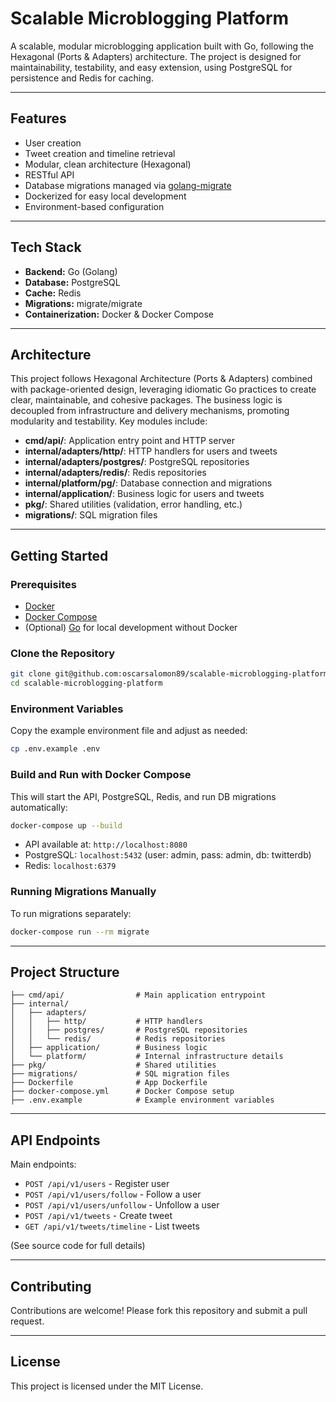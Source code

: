 # Scalable Microblogging Platform

A scalable, modular microblogging application built with Go, following the Hexagonal (Ports & Adapters) architecture. The project is designed for maintainability, testability, and easy extension, using PostgreSQL for persistence and Redis for caching.

---

## Features

- User creation
- Tweet creation and timeline retrieval
- Modular, clean architecture (Hexagonal)
- RESTful API
- Database migrations managed via [golang-migrate](https://github.com/golang-migrate/migrate)
- Dockerized for easy local development
- Environment-based configuration

---

## Tech Stack

- **Backend:** Go (Golang)
- **Database:** PostgreSQL
- **Cache:** Redis
- **Migrations:** migrate/migrate
- **Containerization:** Docker & Docker Compose

---

## Architecture

This project follows Hexagonal Architecture (Ports & Adapters) combined with package-oriented design, leveraging idiomatic Go practices to create clear, maintainable, and cohesive packages. The business logic is decoupled from infrastructure and delivery mechanisms, promoting modularity and testability. Key modules include:

- **cmd/api/**: Application entry point and HTTP server
- **internal/adapters/http/**: HTTP handlers for users and tweets
- **internal/adapters/postgres/**: PostgreSQL repositories
- **internal/adapters/redis/**: Redis repositories
- **internal/platform/pg/**: Database connection and migrations
- **internal/application/**: Business logic for users and tweets
- **pkg/**: Shared utilities (validation, error handling, etc.)
- **migrations/**: SQL migration files

---

## Getting Started

### Prerequisites

- [Docker](https://www.docker.com/)
- [Docker Compose](https://docs.docker.com/compose/)
- (Optional) [Go](https://golang.org/) for local development without Docker

### Clone the Repository

```sh
git clone git@github.com:oscarsalomon89/scalable-microblogging-platform.git
cd scalable-microblogging-platform
```

### Environment Variables

Copy the example environment file and adjust as needed:

```sh
cp .env.example .env
```

### Build and Run with Docker Compose

This will start the API, PostgreSQL, Redis, and run DB migrations automatically:

```sh
docker-compose up --build
```

- API available at: `http://localhost:8080`
- PostgreSQL: `localhost:5432` (user: admin, pass: admin, db: twitterdb)
- Redis: `localhost:6379`

### Running Migrations Manually

To run migrations separately:

```sh
docker-compose run --rm migrate
```

---

## Project Structure

```
├── cmd/api/                # Main application entrypoint
├── internal/
│   ├── adapters/
│   │   ├── http/           # HTTP handlers
│   │   ├── postgres/       # PostgreSQL repositories
│   │   └── redis/          # Redis repositories
│   ├── application/        # Business logic
│   └── platform/           # Internal infrastructure details
├── pkg/                    # Shared utilities
├── migrations/             # SQL migration files
├── Dockerfile              # App Dockerfile
├── docker-compose.yml      # Docker Compose setup
├── .env.example            # Example environment variables
```

---

## API Endpoints

Main endpoints:

- `POST /api/v1/users` - Register user
- `POST /api/v1/users/follow` - Follow a user
- `POST /api/v1/users/unfollow` - Unfollow a user
- `POST /api/v1/tweets` - Create tweet
- `GET /api/v1/tweets/timeline` - List tweets

(See source code for full details)

---

## Contributing

Contributions are welcome! Please fork this repository and submit a pull request.

---

## License

This project is licensed under the MIT License.

